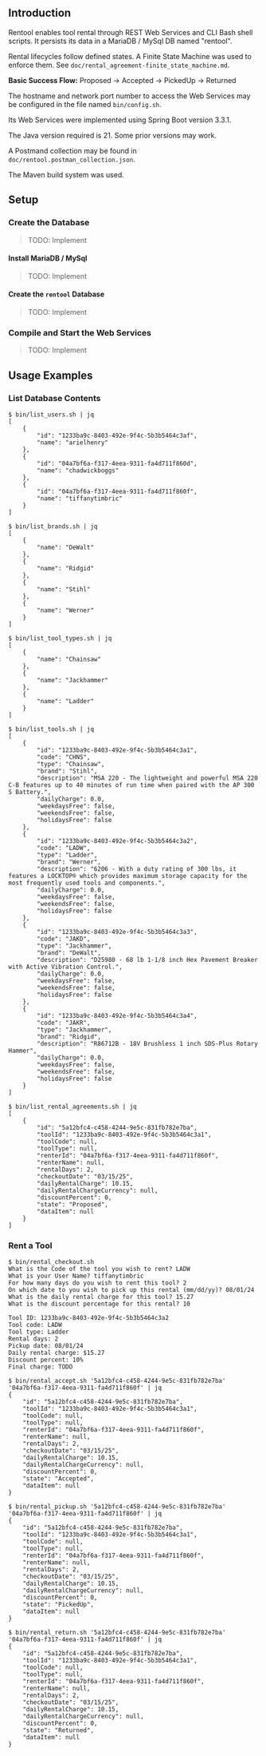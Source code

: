 ## Introduction
Rentool enables tool rental through REST Web Services and CLI Bash shell
scripts.  It persists its data in a MariaDB / MySql DB named "rentool".

Rental lifecycles follow defined states.  A Finite State Machine was
used to enforce them.  See `doc/rental_agreement-finite_state_machine.md`.

**Basic Success Flow:**
    Proposed -> Accepted -> PickedUp -> Returned

The hostname and network port number to access the Web Services may be
configured in the file named `bin/config.sh`. 

Its Web Services were implemented using Spring Boot version 3.3.1.

The Java version required is 21.  Some prior versions may work.

A Postmand collection may be found in `doc/rentool.postman_collection.json`.

The Maven build system was used.

## Setup
### Create the Database
> TODO: Implement

#### Install MariaDB / MySql
> TODO: Implement

#### Create the `rentool` Database
> TODO: Implement

### Compile and Start the Web Services
> TODO: Implement

## Usage Examples
### List Database Contents
    $ bin/list_users.sh | jq
    [
        {
            "id": "1233ba9c-8403-492e-9f4c-5b3b5464c3af",
            "name": "arielhenry"
        },
        {
            "id": "04a7bf6a-f317-4eea-9311-fa4d711f860d",
            "name": "chadwickboggs"
        },
        {
            "id": "04a7bf6a-f317-4eea-9311-fa4d711f860f",
            "name": "tiffanytimbric"
        }
    ]

    $ bin/list_brands.sh | jq
    [
        {
            "name": "DeWalt"
        },
        {
            "name": "Ridgid"
        },
        {
            "name": "Stihl"
        },
        {
            "name": "Werner"
        }
    ]

    $ bin/list_tool_types.sh | jq
    [
        {
            "name": "Chainsaw"
        },
        {
            "name": "Jackhammer"
        },
        {
            "name": "Ladder"
        }
    ]

    $ bin/list_tools.sh | jq
    [
        {
            "id": "1233ba9c-8403-492e-9f4c-5b3b5464c3a1",
            "code": "CHNS",
            "type": "Chainsaw",
            "brand": "Stihl",
            "description": "MSA 220 - The lightweight and powerful MSA 220 C-B features up to 40 minutes of run time when paired with the AP 300 S Battery.",
            "dailyCharge": 0.0,
            "weekdaysFree": false,
            "weekendsFree": false,
            "holidaysFree": false
        },
        {
            "id": "1233ba9c-8403-492e-9f4c-5b3b5464c3a2",
            "code": "LADW",
            "type": "Ladder",
            "brand": "Werner",
            "description": "6206 - With a duty rating of 300 lbs, it features a LOCKTOP® which provides maximum storage capacity for the most frequently used tools and components.",
            "dailyCharge": 0.0,
            "weekdaysFree": false,
            "weekendsFree": false,
            "holidaysFree": false
        },
        {
            "id": "1233ba9c-8403-492e-9f4c-5b3b5464c3a3",
            "code": "JAKD",
            "type": "Jackhammer",
            "brand": "DeWalt",
            "description": "D25980 - 68 lb 1-1/8 inch Hex Pavement Breaker with Active Vibration Control.",
            "dailyCharge": 0.0,
            "weekdaysFree": false,
            "weekendsFree": false,
            "holidaysFree": false
        },
        {
            "id": "1233ba9c-8403-492e-9f4c-5b3b5464c3a4",
            "code": "JAKR",
            "type": "Jackhammer",
            "brand": "Ridgid",
            "description": "R86712B - 18V Brushless 1 inch SDS-Plus Rotary Hammer",
            "dailyCharge": 0.0,
            "weekdaysFree": false,
            "weekendsFree": false,
            "holidaysFree": false
        }
    ]

    $ bin/list_rental_agreements.sh | jq
    [
        {
            "id": "5a12bfc4-c458-4244-9e5c-831fb782e7ba",
            "toolId": "1233ba9c-8403-492e-9f4c-5b3b5464c3a1",
            "toolCode": null,
            "toolType": null,
            "renterId": "04a7bf6a-f317-4eea-9311-fa4d711f860f",
            "renterName": null,
            "rentalDays": 2,
            "checkoutDate": "03/15/25",
            "dailyRentalCharge": 10.15,
            "dailyRentalChargeCurrency": null,
            "discountPercent": 0,
            "state": "Proposed",
            "dataItem": null
        }
    ]

### Rent a Tool
    $ bin/rental_checkout.sh
    What is the Code of the tool you wish to rent? LADW
    What is your User Name? tiffanytimbric
    For how many days do you wish to rent this tool? 2
    On which date to you wish to pick up this rental (mm/dd/yy)? 08/01/24
    What is the daily rental charge for this tool? 15.27
    What is the discount percentage for this rental? 10
    
    Tool ID: 1233ba9c-8403-492e-9f4c-5b3b5464c3a2
    Tool code: LADW
    Tool type: Ladder
    Rental days: 2
    Pickup date: 08/01/24
    Daily rental charge: $15.27
    Discount percent: 10%
    Final charge: TODO

    $ bin/rental_accept.sh '5a12bfc4-c458-4244-9e5c-831fb782e7ba' '04a7bf6a-f317-4eea-9311-fa4d711f860f' | jq
    {
        "id": "5a12bfc4-c458-4244-9e5c-831fb782e7ba",
        "toolId": "1233ba9c-8403-492e-9f4c-5b3b5464c3a1",
        "toolCode": null,
        "toolType": null,
        "renterId": "04a7bf6a-f317-4eea-9311-fa4d711f860f",
        "renterName": null,
        "rentalDays": 2,
        "checkoutDate": "03/15/25",
        "dailyRentalCharge": 10.15,
        "dailyRentalChargeCurrency": null,
        "discountPercent": 0,
        "state": "Accepted",
        "dataItem": null
    }

    $ bin/rental_pickup.sh '5a12bfc4-c458-4244-9e5c-831fb782e7ba' '04a7bf6a-f317-4eea-9311-fa4d711f860f' | jq
    {
        "id": "5a12bfc4-c458-4244-9e5c-831fb782e7ba",
        "toolId": "1233ba9c-8403-492e-9f4c-5b3b5464c3a1",
        "toolCode": null,
        "toolType": null,
        "renterId": "04a7bf6a-f317-4eea-9311-fa4d711f860f",
        "renterName": null,
        "rentalDays": 2,
        "checkoutDate": "03/15/25",
        "dailyRentalCharge": 10.15,
        "dailyRentalChargeCurrency": null,
        "discountPercent": 0,
        "state": "PickedUp",
        "dataItem": null
    }

    $ bin/rental_return.sh '5a12bfc4-c458-4244-9e5c-831fb782e7ba' '04a7bf6a-f317-4eea-9311-fa4d711f860f' | jq
    {
        "id": "5a12bfc4-c458-4244-9e5c-831fb782e7ba",
        "toolId": "1233ba9c-8403-492e-9f4c-5b3b5464c3a1",
        "toolCode": null,
        "toolType": null,
        "renterId": "04a7bf6a-f317-4eea-9311-fa4d711f860f",
        "renterName": null,
        "rentalDays": 2,
        "checkoutDate": "03/15/25",
        "dailyRentalCharge": 10.15,
        "dailyRentalChargeCurrency": null,
        "discountPercent": 0,
        "state": "Returned",
        "dataItem": null
    }
